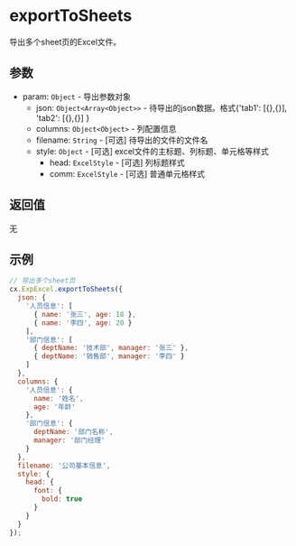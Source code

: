 # exportToSheets

导出多个sheet页的Excel文件。

## 参数
- param: `Object` - 导出参数对象
  - json: `Object<Array<Object>>` - 待导出的json数据。格式{'tab1': [{},{}], 'tab2': [{},{}] }
  - columns: `Object<Object>` - 列配置信息
  - filename: `String` - [可选] 待导出的文件的文件名
  - style: `Object` - [可选] excel文件的主标题、列标题、单元格等样式
    - head: `ExcelStyle` - [可选] 列标题样式
    - comm: `ExcelStyle` - [可选] 普通单元格样式

## 返回值
无

## 示例
```javascript
// 导出多个sheet页
cx.ExpExcel.exportToSheets({
  json: {
    '人员信息': [
      { name: '张三', age: 18 },
      { name: '李四', age: 20 }
    ],
    '部门信息': [
      { deptName: '技术部', manager: '张三' },
      { deptName: '销售部', manager: '李四' }
    ]
  },
  columns: {
    '人员信息': {
      name: '姓名',
      age: '年龄'
    },
    '部门信息': {
      deptName: '部门名称',
      manager: '部门经理'
    }
  },
  filename: '公司基本信息',
  style: {
    head: {
      font: {
        bold: true
      }
    }
  }
});